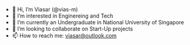 - 👋 Hi, I’m Viasar (@vias-m)
- 👀 I’m interested in Enginereing and Tech
- 🌱 I’m currently an Undergraduate in National University of Singapore
- 💞️ I’m looking to collaborate on Start-Up projects
- 📫 How to reach me: viasar@outlook.com

<!---
vias-m/vias-m is a ✨ special ✨ repository because its `README.md` (this file) appears on your GitHub profile.
You can click the Preview link to take a look at your changes.
--->
